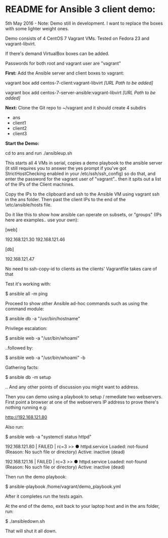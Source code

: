 README for Ansible 3 client demo:
=================================

5th May 2016 - Note: Demo still in development.  I want to replace the boxes with some lighter
weight ones.

Demo consists of 4 CentOS 7 Vagrant VMs.  Tested on Fedora 23 and vagrant-libvirt.

If there's demand VirtualBox boxes can be added.

Passwords for both root and vagrant user are "vagrant"

**First:** Add the Ansible server and client boxes to vagrant:

vagrant box add centos-7-client:vagrant-libvirt _[URL Path to be added]_

vagrant box add centos-7-server-ansible:vagrant-libvirt _[URL Path to be added]_


**Next:** Clone the Git repo to ~/vagrant and it should create 4 subdirs

- ans
- client1
- client2
- client3

**Start the Demo:**

cd to ans and run ./ansibleup.sh

This starts all 4 VMs in serial, copies a demo playbook to the ansible
server (it still requires you to answer the yes prompt if you've got
StrictHostChecking enabled in your /etc/ssh/ssh_config) so do that,
and enter the password for the vagrant user of "vagrant"..
then it spits out a list of the IPs of the Client machines.

Copy the IPs to the clipboard and ssh to the Ansible VM using vagrant ssh 
in the ans folder.  Then past the client IPs to the end of the
\etc/ansible/hosts file.

Do it like this to show how ansible can operate on subsets, or "groups"
(IPs here are examples.. use your own):

[web]

192.168.121.30
192.168.121.46

[db]

192.168.121.47

No need to ssh-copy-id to clients as the clients' Vagrantfile takes care
of that

Test it's working with:

$ ansible all -m ping

Proceed to show other Ansible ad-hoc commands such as using the command module:

$ ansible db -a "/usr/bin/hostname"

Privilege escalation:

$ ansible web -a "/usr/bin/whoami"

..followed by: 

$ ansible web -a "/usr/bin/whoami" -b

Gathering facts:

$ ansible db -m setup

.. And any other points of discussion you might want to address.

Then you can demo using a playbook to setup / remediate two webservers. First 
point a browser at one of the webservers IP address to prove there's nothing
running e.g:

http://192.168.121.80

Also run:

$ ansible web -a "systemctl status httpd"

192.168.121.80 | FAILED | rc=3 >>
● httpd.service
   Loaded: not-found (Reason: No such file or directory)
   Active: inactive (dead)

192.168.121.16 | FAILED | rc=3 >>
● httpd.service
   Loaded: not-found (Reason: No such file or directory)
   Active: inactive (dead)

Then run the demo playbook:

$ ansible-playbook /home/vagrant/demo_playbook.yml

After it completes run the tests again.

At the end of the demo, exit back to your laptop host and in the ans folder, run:

$ ./ansibledown.sh

That will shut it all down.



